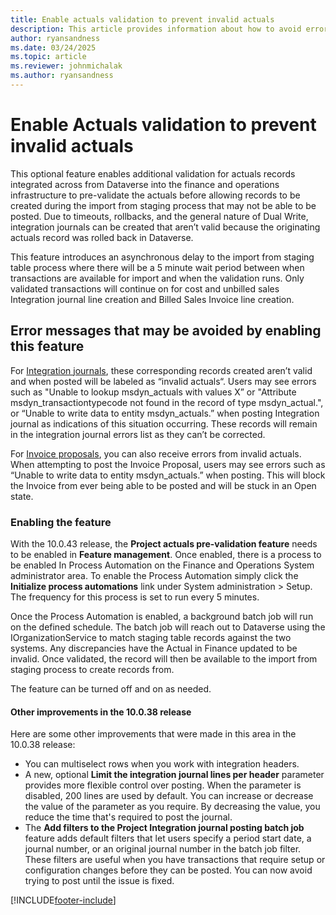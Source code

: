 ```yaml
---
title: Enable actuals validation to prevent invalid actuals
description: This article provides information about how to avoid errors caused by invalid Dataverse actuals that were rolled back.
author: ryansandness
ms.date: 03/24/2025
ms.topic: article
ms.reviewer: johnmichalak
ms.author: ryansandness
---
```


# Enable Actuals validation to prevent invalid actuals

This optional feature enables additional validation for actuals records integrated across from Dataverse into the finance and operations infrastructure to pre-validate the actuals before allowing records to be created during the import from staging process that may not be able to be posted. Due to timeouts, rollbacks, and the general nature of Dual Write, integration journals can be created that aren’t valid because the originating actuals record was rolled back in Dataverse.  

This feature introduces an asynchronous delay to the import from staging table process where there will be a 5 minute wait period between when transactions are available for import and when the validation runs. Only validated transactions will continue on for cost and unbilled sales Integration journal line creation and Billed Sales Invoice line creation. 

## Error messages that may be avoided by enabling this feature

For [Integration journals](../project-accounting/project-operations-integration-journal.md), these corresponding records created aren’t valid and when posted will be labeled as “invalid actuals“. Users may see errors such as "Unable to lookup msdyn_actuals with values X” or "Attribute msdyn_transactiontypecode not found in the record of type msdyn_actual.", or “Unable to write data to entity msdyn_actuals.”  when posting Integration journal as indications of this situation occurring.  These records will remain in the integration journal errors list as they can’t be corrected.  

For [Invoice proposals](../invoicing/format-update-project-invoice-proposals.md), you can also receive errors from invalid actuals. When attempting to post the Invoice Proposal, users may see errors such as “Unable to write data to entity msdyn_actuals.”  when posting. This will block the Invoice from ever being able to be posted and will be stuck in an Open state.

### Enabling the feature

With the 10.0.43 release, the **Project actuals pre-validation feature** needs to be enabled in **Feature management**. Once enabled, there is a process to be enabled In Process Automation on the Finance and Operations System administrator area. To enable the Process Automation simply click the **Initialize process automations** link under System administration > Setup. The frequency for this process is set to run every 5 minutes.  

Once the Process Automation is enabled, a background batch job will run on the defined schedule. The batch job will reach out to Dataverse using the IOrganizationService to match staging table records against the two systems. Any discrepancies have the Actual in Finance updated to be invalid. Once validated, the record will then be available to the import from staging process to create records from.  

The feature can be turned off and on as needed.  

#### Other improvements in the 10.0.38 release

Here are some other improvements that were made in this area in the 10.0.38 release:

- You can multiselect rows when you work with integration headers.
- A new, optional **Limit the integration journal lines per header** parameter provides more flexible control over posting. When the parameter is disabled, 200 lines are used by default. You can increase or decrease the value of the parameter as you require. By decreasing the value, you reduce the time that's required to post the journal.
- The **Add filters to the Project Integration journal posting batch job** feature adds default filters that let users specify a period start date, a journal number, or an original journal number in the batch job filter. These filters are useful when you have transactions that require setup or configuration changes before they can be posted. You can now avoid trying to post until the issue is fixed.

[!INCLUDE[footer-include](../includes/footer-banner.md)]
